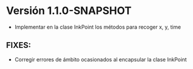 # Versión 1.1.0-SNAPSHOT

- Implementar en la clase InkPoint los métodos para recoger x, y, time

## FIXES:

- Corregir errores de ámbito ocasionados al encapsular la clase InkPoint
